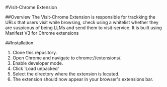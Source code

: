 #Visit-Chrome Extension

##Overview
The Visit-Chrome Extension 
is responsible for trackking the URLs that users visit while browsing, check using a whitelist whether they are suspicous of being LLMs and send them to visit-service.
It is built using Manifest V3 for Chrome extensions

##Installation
1. Clone this repository.
2. Open Chrome and navigate to chrome://extensions/.
3. Enable developer mode.
4. Click 'Load unpacked'
5. Select the directory where the extension is located.
6. The extension should now appear in your browser's extensions bar.